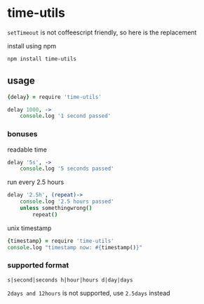 # time-utils

`setTimeout` is not coffeescript friendly, so here is the replacement

install using npm
```sh
npm install time-utils
```

## usage

```coffee
{delay} = require 'time-utils'

delay 1000, ->
	console.log '1 second passed'
```

### bonuses

readable time
```coffee
delay '5s', ->
	console.log '5 seconds passed'
```

run every 2.5 hours
```coffee
delay '2.5h', (repeat)->
	console.log '2.5 hours passed'
	unless somethingwrong()
		repeat()
```

unix timestamp
```coffee
{timestamp} = require 'time-utils'
console.log "timestamp now: #{timestamp()}"
```

### supported format

```
s|second|seconds h|hour|hours d|day|days
```

`2days and 12hours` is not supported, use `2.5days` instead
